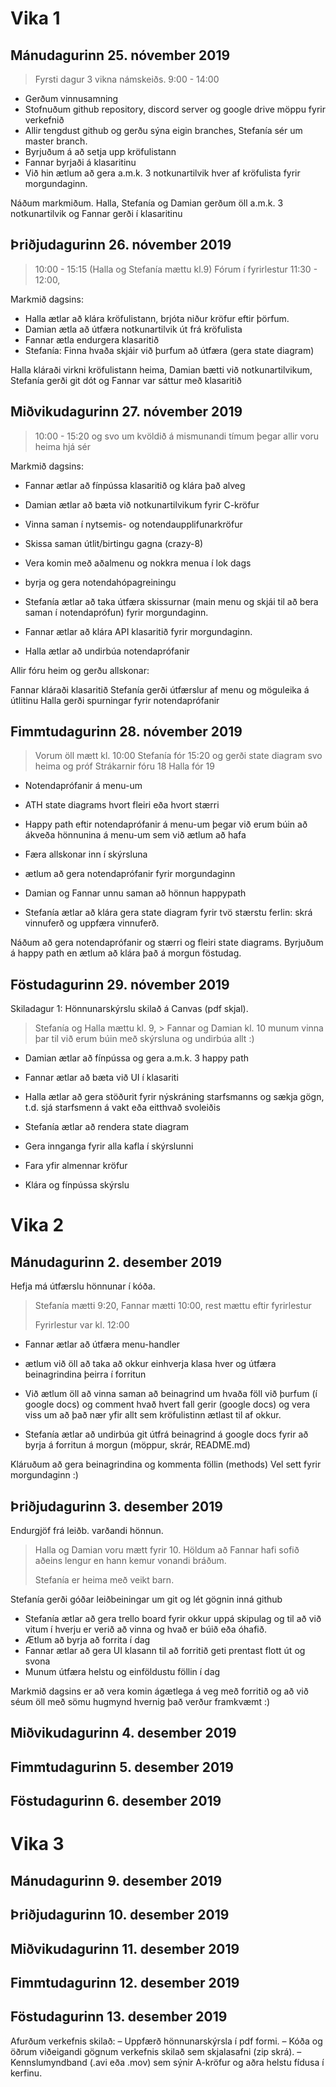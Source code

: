 # Vika 1
## Mánudagurinn 25. nóvember 2019 
>Fyrsti dagur 3 vikna námskeiðs.
>9:00 - 14:00

* Gerðum vinnusamning
* Stofnuðum github repository, discord server og google drive möppu fyrir verkefnið
* Allir tengdust github og gerðu sýna eigin branches, Stefanía sér um master branch.
* Byrjuðum á að setja upp kröfulistann
* Fannar byrjaði á klasaritinu
* Við hin ætlum að gera a.m.k. 3 notkunartilvik hver af kröfulista fyrir morgundaginn.

Náðum markmiðum. Halla, Stefanía og Damian gerðum öll a.m.k. 3 notkunartilvik og Fannar gerði í klasaritinu




## Þriðjudagurinn 26. nóvember 2019

>10:00 - 15:15 (Halla og Stefanía mættu kl.9)
>Fórum í fyrirlestur 11:30 - 12:00, 

Markmið dagsins: 
* Halla ætlar að klára kröfulistann, brjóta niður kröfur eftir þörfum.
* Damian ætla að útfæra notkunartilvik út frá kröfulista
* Fannar ætla endurgera klasaritið 
* Stefanía: Finna hvaða skjáir við þurfum að útfæra (gera state diagram)

Halla kláraði virkni kröfulistann heima, Damian bætti við notkunartilvikum, Stefanía gerði git dót og Fannar var sáttur með klasaritið

## Miðvikudagurinn 27. nóvember 2019

> 10:00 - 15:20 og svo um kvöldið á mismunandi tímum þegar allir voru heima hjá sér

Markmið dagsins:
* Fannar ætlar að fínpússa klasaritið og klára það alveg
* Damian ætlar að bæta við notkunartilvikum fyrir C-kröfur
* Vinna saman í nytsemis- og notendaupplifunarkröfur
* Skissa saman útlit/birtingu gagna (crazy-8)
* Vera komin með aðalmenu og nokkra menua í lok dags 
* byrja og gera notendahópagreiningu

* Stefanía ætlar að taka útfæra skissurnar (main menu og skjái til að bera saman í notendaprófun) fyrir morgundaginn.
* Fannar ætlar að klára API klasaritið fyrir morgundaginn.
* Halla ætlar að undirbúa notendaprófanir

Allir fóru heim og gerðu allskonar:

Fannar kláraði klasaritið 
Stefanía gerði útfærslur af menu og möguleika á útlitinu
Halla gerði spurningar fyrir notendaprófanir


## Fimmtudagurinn 28. nóvember 2019

> Vorum öll mætt kl. 10:00
> Stefanía fór 15:20 og gerði state diagram svo heima og próf
> Strákarnir fóru 18 
> Halla fór 19

* Notendaprófanir á menu-um
* ATH state diagrams hvort fleiri eða hvort stærri
* Happy path eftir notendaprófanir á menu-um þegar við erum búin að ákveða hönnunina á menu-um sem við ætlum að hafa
* Færa allskonar inn í skýrsluna

* ætlum að gera notendaprófanir fyrir morgundaginn
* Damian og Fannar unnu saman að hönnun happypath
* Stefanía ætlar að klára gera state diagram fyrir tvö stærstu ferlin: skrá vinnuferð og uppfæra vinnuferð.

Náðum að gera notendaprófanir og stærri og fleiri state diagrams.
Byrjuðum á happy path en ætlum að klára það á morgun föstudag. 


## Föstudagurinn 29. nóvember 2019
Skiladagur 1: Hönnunarskýrslu skilað á Canvas (pdf skjal). 


> Stefanía og Halla mættu kl. 9, > Fannar og Damian kl. 10 
> munum vinna þar til við erum búin með skýrsluna og undirbúa allt :) 

* Damian ætlar að fínpússa og gera a.m.k. 3 happy path 
* Fannar ætlar að bæta við UI í klasariti
* Halla ætlar að gera stöðurit fyrir nýskráning starfsmanns og sækja gögn, t.d. sjá starfsmenn á vakt eða eitthvað svoleiðis
* Stefanía ætlar að rendera state diagram
* Gera innganga fyrir alla kafla í skýrslunni
* Fara yfir almennar kröfur

* Klára og fínpússa skýrslu




# Vika 2
## Mánudagurinn 2. desember 2019
Hefja má útfærslu hönnunar í kóða.

>  Stefanía mætti 9:20, Fannar mætti 10:00, rest mættu eftir fyrirlestur
>
> Fyrirlestur var kl. 12:00 


* Fannar ætlar að útfæra menu-handler
* ætlum við öll að taka að okkur einhverja klasa hver og útfæra beinagrindina þeirra í forritun

* Við ætlum öll að vinna saman að beinagrind um hvaða föll við þurfum (í google docs) og comment hvað hvert fall gerir (google docs) og vera viss um að það nær yfir allt sem kröfulistinn ætlast til af okkur.

* Stefanía ætlar að undirbúa git útfrá beinagrind á google docs fyrir að byrja á forritun á morgun (möppur, skrár, README.md)

Kláruðum að gera beinagrindina og kommenta föllin (methods)
Vel sett fyrir morgundaginn :)



## Þriðjudagurinn 3. desember 2019
Endurgjöf frá leiðb. varðandi hönnun.

> Halla og Damian voru mætt fyrir 10. Höldum að Fannar hafi sofið aðeins lengur en hann kemur vonandi bráðum.
> 
> Stefanía er heima með veikt barn.

Stefanía gerði góðar leiðbeiningar um git og lét gögnin inná github

* Stefanía ætlar að gera trello board fyrir okkur uppá skipulag og til að við vitum í hverju er verið að vinna og hvað er búið eða óhafið.
* Ætlum að byrja að forrita í dag
* Fannar ætlar að gera UI klasann til að forritið geti prentast flott út og svona
* Munum útfæra helstu og einföldustu föllin í dag

Markmið dagsins er að vera komin ágætlega á veg með forritið og að við séum öll með sömu hugmynd hvernig það verður framkvæmt :)



## Miðvikudagurinn 4. desember 2019



## Fimmtudagurinn 5. desember 2019



## Föstudagurinn 6. desember 2019






# Vika 3
## Mánudagurinn 9. desember 2019



## Þriðjudagurinn 10. desember 2019



## Miðvikudagurinn 11. desember 2019



## Fimmtudagurinn 12. desember 2019



## Föstudagurinn 13. desember 2019
Afurðum verkefnis skilað:
– Uppfærð hönnunarskýrsla í pdf formi.
– Kóða og öðrum viðeigandi gögnum verkefnis skilað sem skjalasafni (zip skrá).
– Kennslumyndband (.avi eða .mov) sem sýnir A-kröfur og aðra helstu fídusa í kerfinu.
